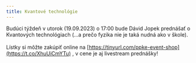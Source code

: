 ```yaml
---
title: Kvantové technológie
---
```

Budúci týždeň v utorok (19.09.2023) o 17:00 bude Dávid Jopek prednášať o Kvantových technológiach (...a prečo fyzika nie je taká nudná ako v škole).\
\
Lístky si môžte zakúpiť online na [https://tinyurl.com/ppke-event-shop](https://t.co/XhuUiCmYTu) , v cene je aj livestream prednášky!